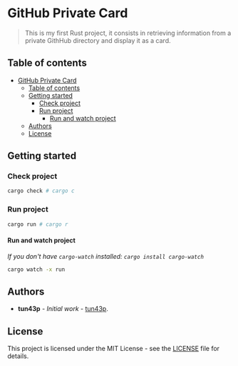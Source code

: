 # GitHub Private Card

> This is my first Rust project, it consists in retrieving information from a private GithHub directory and display it as a card.

## Table of contents

- [GitHub Private Card](#github-private-card)
  - [Table of contents](#table-of-contents)
  - [Getting started](#getting-started)
    - [Check project](#check-project)
    - [Run project](#run-project)
      - [Run and watch project](#run-and-watch-project)
  - [Authors](#authors)
  - [License](#license)

## Getting started

### Check project

```sh
cargo check # cargo c
```

### Run project

```sh
cargo run # cargo r
```

#### Run and watch project

_If you don't have `cargo-watch` installed: `cargo install cargo-watch`_

```sh
cargo watch -x run 
```

## Authors

- **tun43p** - _Initial work_ - [tun43p](https://github.com/tun43p).

## License

This project is licensed under the MIT License - see the [LICENSE](LICENSE) file for details.
